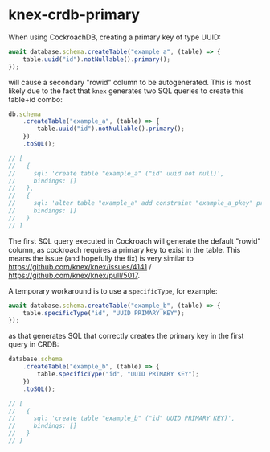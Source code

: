 # knex-crdb-primary

When using CockroachDB, creating a primary key of type UUID:

```js
await database.schema.createTable("example_a", (table) => {
	table.uuid("id").notNullable().primary();
});
```

will cause a secondary "rowid" column to be autogenerated. This is most likely due to the fact that `knex` generates two SQL queries to create this table+id combo:

```js
db.schema
	.createTable("example_a", (table) => {
		table.uuid("id").notNullable().primary();
	})
	.toSQL();

// [
//   {
//     sql: 'create table "example_a" ("id" uuid not null)',
//     bindings: []
//   },
//   {
//     sql: 'alter table "example_a" add constraint "example_a_pkey" primary key ("id")',
//     bindings: []
//   }
// ]
```

The first SQL query executed in Cockroach will generate the default "rowid" column, as cockroach requires a primary key to exist in the table. This means the issue (and hopefully the fix) is very similar to https://github.com/knex/knex/issues/4141 / https://github.com/knex/knex/pull/5017.

A temporary workaround is to use a `specificType`, for example:

```js
await database.schema.createTable("example_b", (table) => {
	table.specificType("id", "UUID PRIMARY KEY");
});
```

as that generates SQL that correctly creates the primary key in the first query in CRDB:

```js
database.schema
	.createTable("example_b", (table) => {
		table.specificType("id", "UUID PRIMARY KEY");
	})
	.toSQL();

// [
//   {
//     sql: 'create table "example_b" ("id" UUID PRIMARY KEY)',
//     bindings: []
//   }
// ]
```
